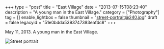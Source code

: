 +++
type = "post"
title = "East Village"
date = "2013-07-15T08:23:40"
description = "A young man in the East Village."
category = ["Photography"]
tag = []
enable_lightbox = false
thumbnail = "street-portrait@240.jpg"
draft = false
legacyid = "51e0bdda5393747383eaf4c8"
+++

<p>May 11, 2013. A young man in the East Village.</p>
<p><img style="display:block; margin-left:auto; margin-right:auto;" src="street-portrait.jpg" alt="Street portrait" title="Street portrait" border="0"   /></p>
